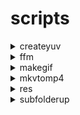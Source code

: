 # scripts

<details>
  <summary>createyuv</summary>
  <span>create yuv file of a video to then pass it to vmaf</span>
</details>
<details>
  <summary>ffm</summary>
  <span>shortcut of a full ffmpeg cmd</span>
</details>
<details>
  <summary>makegif</summary>
  <span>create a gif from a video w/ ffmpeg, also gifski integration if you want better quality</span>
</details>
<details>
  <summary>mkvtomp4</summary>
  <span>bulk remux (same as obs remux)</span>
</details>
<details>
  <summary>res</summary>
  <span>quickly output common resolution</span>
</details>
<details>
  <summary>subfolderup</summary>
  <span>Move up each files in sub folder</span>
</details>
